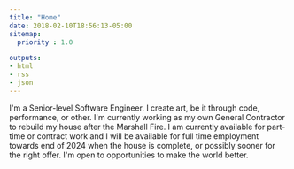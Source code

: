 ```yaml
---
title: "Home"
date: 2018-02-10T18:56:13-05:00
sitemap:
  priority : 1.0

outputs:
- html
- rss
- json
---
```

I'm a Senior-level Software Engineer. I create art, be it through code, performance, or other. I'm currently working as my own General Contractor to rebuild my house after the Marshall Fire. I am currently available for part-time or contract work and I will be available for full time employment towards end of 2024 when the house is complete, or possibly sooner for the right offer. I'm open to opportunities to make the world better.

<link rel="authorization_endpoint" href="https://indieauth.com/auth">
<link rel="token_endpoint" href="https://tokens.indieauth.com/token">
<link href="https://github.com/philrw" rel="me">
<link href="/key.txt" rel="pgpkey authn">
<link href="mailto:philip@rosenberg-watt.com" rel="me">
<link rel="microsub" href="https://aperture.p3k.io/microsub/435">
<link rel="me" href="https://mastodon.rosenberg-watt.com/@philrw">
